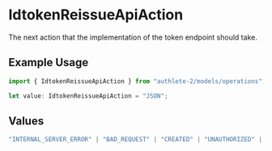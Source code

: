 # IdtokenReissueApiAction

The next action that the implementation of the token endpoint should take.

## Example Usage

```typescript
import { IdtokenReissueApiAction } from "authlete-2/models/operations";

let value: IdtokenReissueApiAction = "JSON";
```

## Values

```typescript
"INTERNAL_SERVER_ERROR" | "BAD_REQUEST" | "CREATED" | "UNAUTHORIZED" | "FORBIDDEN" | "JSON" | "JWT" | "OK"
```